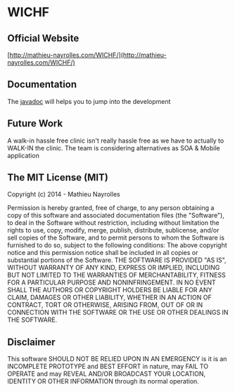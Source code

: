 # WICHF

## Official Website

 [http://mathieu-nayrolles.com/WICHF/](http://mathieu-nayrolles.com/WICHF/) 
 
## Documentation

The [javadoc](http://mathieu-nayrolles.com/WICHF/javadoc "javadoc") will helps you to jump into the development
  
## Future Work
  
 A walk-in hassle free clinic isn't really hassle free as we have to actually to
  WALK-IN the clinic. The team is considering alternatives as SOA &amp; Mobile application
  


## The MIT License (MIT)

Copyright (c) 2014 - Mathieu Nayrolles

Permission is hereby granted, free of charge, to any person obtaining a copy of this software and associated documentation files (the "Software"), to deal in the Software without restriction, including without limitation the rights to use, copy, modify, merge, publish, distribute, sublicense, and/or sell copies of the Software, and to permit persons to whom the Software is furnished to do so, subject to the following conditions: The above copyright notice and this permission notice shall be included in all copies or substantial portions of the Software. THE SOFTWARE IS PROVIDED "AS IS", WITHOUT WARRANTY OF ANY KIND, EXPRESS OR IMPLIED, INCLUDING BUT NOT LIMITED TO THE WARRANTIES OF MERCHANTABILITY, FITNESS FOR A PARTICULAR PURPOSE AND NONINFRINGEMENT. IN NO EVENT SHALL THE AUTHORS OR COPYRIGHT HOLDERS BE LIABLE FOR ANY CLAIM, DAMAGES OR OTHER LIABILITY, WHETHER IN AN ACTION OF CONTRACT, TORT OR OTHERWISE, ARISING FROM, OUT OF OR IN CONNECTION WITH THE SOFTWARE OR THE USE OR OTHER DEALINGS IN THE SOFTWARE.

## Disclaimer

This software SHOULD NOT BE RELIED UPON IN AN EMERGENCY is it is an INCOMPLETE PROTOTYPE and BEST EFFORT in nature, may FAIL TO OPERATE and may REVEAL AND/OR BROADCAST YOUR LOCATION, IDENTITY OR OTHER INFORMATION through its normal operation.